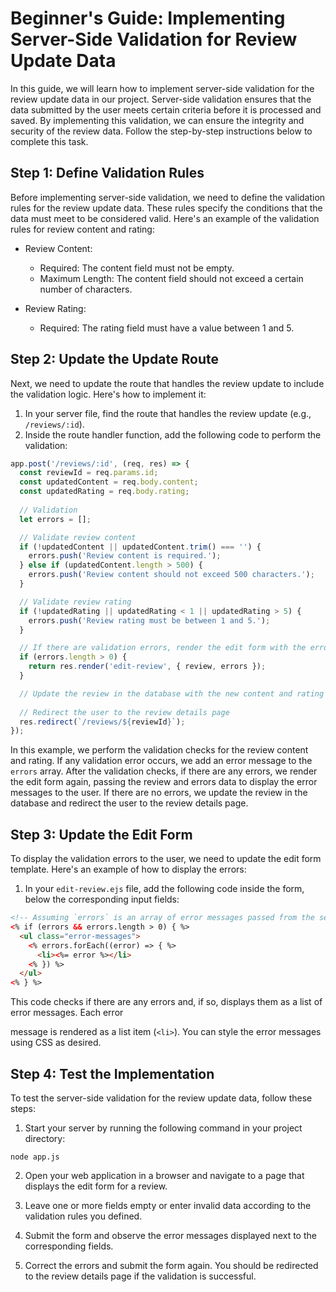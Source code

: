 # Beginner's Guide: Implementing Server-Side Validation for Review Update Data

In this guide, we will learn how to implement server-side validation for the review update data in our project. Server-side validation ensures that the data submitted by the user meets certain criteria before it is processed and saved. By implementing this validation, we can ensure the integrity and security of the review data. Follow the step-by-step instructions below to complete this task.

## Step 1: Define Validation Rules
Before implementing server-side validation, we need to define the validation rules for the review update data. These rules specify the conditions that the data must meet to be considered valid. Here's an example of the validation rules for review content and rating:

- Review Content:
  - Required: The content field must not be empty.
  - Maximum Length: The content field should not exceed a certain number of characters.

- Review Rating:
  - Required: The rating field must have a value between 1 and 5.

## Step 2: Update the Update Route
Next, we need to update the route that handles the review update to include the validation logic. Here's how to implement it:

1. In your server file, find the route that handles the review update (e.g., `/reviews/:id`).
2. Inside the route handler function, add the following code to perform the validation:
```javascript
app.post('/reviews/:id', (req, res) => {
  const reviewId = req.params.id;
  const updatedContent = req.body.content;
  const updatedRating = req.body.rating;
  
  // Validation
  let errors = [];

  // Validate review content
  if (!updatedContent || updatedContent.trim() === '') {
    errors.push('Review content is required.');
  } else if (updatedContent.length > 500) {
    errors.push('Review content should not exceed 500 characters.');
  }

  // Validate review rating
  if (!updatedRating || updatedRating < 1 || updatedRating > 5) {
    errors.push('Review rating must be between 1 and 5.');
  }

  // If there are validation errors, render the edit form with the errors
  if (errors.length > 0) {
    return res.render('edit-review', { review, errors });
  }

  // Update the review in the database with the new content and rating
  
  // Redirect the user to the review details page
  res.redirect(`/reviews/${reviewId}`);
});
```

In this example, we perform the validation checks for the review content and rating. If any validation error occurs, we add an error message to the `errors` array. After the validation checks, if there are any errors, we render the edit form again, passing the review and errors data to display the error messages to the user. If there are no errors, we update the review in the database and redirect the user to the review details page.

## Step 3: Update the Edit Form
To display the validation errors to the user, we need to update the edit form template. Here's an example of how to display the errors:

1. In your `edit-review.ejs` file, add the following code inside the form, below the corresponding input fields:
```html
<!-- Assuming `errors` is an array of error messages passed from the server -->
<% if (errors && errors.length > 0) { %>
  <ul class="error-messages">
    <% errors.forEach((error) => { %>
      <li><%= error %></li>
    <% }) %>
  </ul>
<% } %>
```

This code checks if there are any errors and, if so, displays them as a list of error messages. Each error

 message is rendered as a list item (`<li>`). You can style the error messages using CSS as desired.

## Step 4: Test the Implementation
To test the server-side validation for the review update data, follow these steps:

1. Start your server by running the following command in your project directory:
```shell
node app.js
```

2. Open your web application in a browser and navigate to a page that displays the edit form for a review.

3. Leave one or more fields empty or enter invalid data according to the validation rules you defined.

4. Submit the form and observe the error messages displayed next to the corresponding fields.

5. Correct the errors and submit the form again. You should be redirected to the review details page if the validation is successful.

